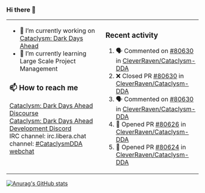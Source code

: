 ### Hi there 👋

<table><tr><td valign="top" width="50%">

- 🔭 I’m currently working on [Cataclysm: Dark Days Ahead](https://github.com/CleverRaven/Cataclysm-DDA)
- 🌱 I’m currently learning Large Scale Project Management

### 📫 How to reach me
[Cataclysm: Dark Days Ahead Discourse](https://discourse.cataclysmdda.org)  
[Cataclysm: Dark Days Ahead Development Discord](https://discord.gg/jFEc7Yp)  
IRC channel: irc.libera.chat channel: [#CataclysmDDA webchat](https://kiwiirc.com/nextclient/irc.libera.chat#CataclysmDDA)

</td><td valign="top" width="50%">

### Recent activity
<!--START_SECTION:activity-->
1. 🗣 Commented on [#80630](https://github.com/CleverRaven/Cataclysm-DDA/pull/80630#issuecomment-2817367587) in [CleverRaven/Cataclysm-DDA](https://github.com/CleverRaven/Cataclysm-DDA)
2. ❌ Closed PR [#80630](https://github.com/CleverRaven/Cataclysm-DDA/pull/80630) in [CleverRaven/Cataclysm-DDA](https://github.com/CleverRaven/Cataclysm-DDA)
3. 🗣 Commented on [#80630](https://github.com/CleverRaven/Cataclysm-DDA/pull/80630#issuecomment-2816757305) in [CleverRaven/Cataclysm-DDA](https://github.com/CleverRaven/Cataclysm-DDA)
4. 💪 Opened PR [#80626](https://github.com/CleverRaven/Cataclysm-DDA/pull/80626) in [CleverRaven/Cataclysm-DDA](https://github.com/CleverRaven/Cataclysm-DDA)
5. 💪 Opened PR [#80624](https://github.com/CleverRaven/Cataclysm-DDA/pull/80624) in [CleverRaven/Cataclysm-DDA](https://github.com/CleverRaven/Cataclysm-DDA)
<!--END_SECTION:activity-->

</td></tr></table>

[![Anurag's GitHub stats](https://github-readme-stats.vercel.app/api?username=kevingranade)](https://github.com/anuraghazra/github-readme-stats)
